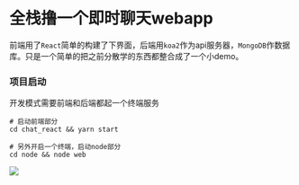 # 全栈撸一个即时聊天webapp

前端用了`React`简单的构建了下界面，后端用`koa2`作为api服务器，`MongoDB`作数据库。只是一个简单的把之前分散学的东西都整合成了一个小demo。

### 项目启动
开发模式需要前端和后端都起一个终端服务

```shell
# 启动前端部分
cd chat_react && yarn start

# 另外开启一个终端，启动node部分
cd node && node web
```

![](https://blogs-1257826393.cos.ap-shenzhen-fsi.myqcloud.com/20200214105448.png)
